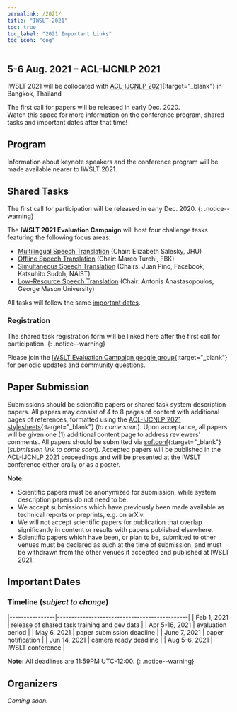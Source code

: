 ```yaml
---
permalink: /2021/
title: "IWSLT 2021"
toc: true
toc_label: "2021 Important Links"
toc_icon: "cog"
---
```


## 5-6 Aug. 2021 – ACL-IJCNLP 2021

IWSLT 2021 will be collocated with [ACL-IJCNLP 2021](https://2021.aclweb.org/){:target="_blank"} in Bangkok, Thailand

The first call for papers will be released in early Dec. 2020.  
Watch this space for more information on the conference program, shared tasks and important dates after that time!


## Program

Information about keynote speakers and the conference program will be made available nearer to IWSLT 2021.


## Shared Tasks

The first call for participation will be released in early Dec. 2020. 
{: .notice--warning}

The **IWSLT 2021 Evaluation Campaign** will host four challenge tasks featuring the following focus areas:

- [Multilingual Speech Translation](/2021/multilingual) (Chair: Elizabeth Salesky, JHU)
- [Offline Speech Translation](/2021/offline)  (Chair: Marco Turchi, FBK)
- [Simultaneous Speech Translation](/2021/simultaneous) (Chairs: Juan Pino, Facebook; Katsuhito Sudoh, NAIST)
- [Low-Resource Speech Translation](/2021/low-resource) (Chair: Antonis Anastasopoulos, George Mason University)

All tasks will follow the same [important dates](#important-dates). 


### Registration

The shared task registration form will be linked here after the first call for participation. 
{: .notice--warning}

Please join the [IWSLT Evaluation Campaign google group](https://groups.google.com/g/iwslt-evaluation-campaign){:target="_blank"} for periodic updates and community questions.


## Paper Submission

Submissions should be scientific papers or shared task system description papers. 
All papers may consist of 4 to 8 pages of content with additional pages of references, formatted using the [ACL-IJCNLP 2021 stylesheets](https://2021.aclweb.org/calls/papers/#paper-submission-and-templates){:target="_blank"} (*to come soon*). 
Upon acceptance, all papers will be given one (1) additional content page to address reviewers' comments.
All papers should be submitted via [softconf](){:target="_blank"} (*submission link to come soon*).
Accepted papers will be published in the ACL-IJCNLP 2021 proceedings and will be presented at the IWSLT conference either orally or as a poster.

**Note:**
- Scientific papers must be anonymized for submission, while system description papers do not need to be.
- We accept submissions which have previously been made available as technical reports or preprints, e.g. on arXiv.
- We will not accept scientific papers for publication that overlap significantly in content or results with papers published elsewhere.
- Scientific papers which have been, or plan to be, submitted to other venues must be declared as such at the time of submission, and must be withdrawn from the other venues if accepted and published at IWSLT 2021.


## Important Dates

### Timeline (*subject to change*)

|----------------|----------------------------------------------|
| Feb 1, 2021    | release of shared task training and dev data |
| Apr 5-16, 2021 | evaluation period                            |
| May 6, 2021    | paper submission deadline                    |
| June 7, 2021   | paper notification                           |
| Jun 14, 2021   | camera ready deadline                        |
| Aug 5-6, 2021  | IWSLT conference                             |

**Note:** All deadlines are 11:59PM UTC-12:00.
{: .notice--warning}

## Organizers

*Coming soon.*